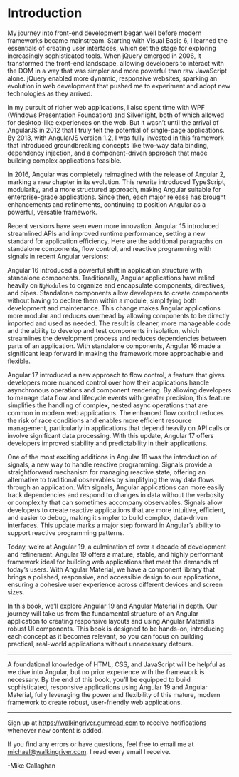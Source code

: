 # Introduction

My journey into front-end development began well before modern frameworks became mainstream. Starting with Visual Basic 6, I learned the essentials of creating user interfaces, which set the stage for exploring increasingly sophisticated tools. When jQuery emerged in 2006, it transformed the front-end landscape, allowing developers to interact with the DOM in a way that was simpler and more powerful than raw JavaScript alone. jQuery enabled more dynamic, responsive websites, sparking an evolution in web development that pushed me to experiment and adopt new technologies as they arrived.

In my pursuit of richer web applications, I also spent time with WPF (Windows Presentation Foundation) and Silverlight, both of which allowed for desktop-like experiences on the web. But it wasn’t until the arrival of AngularJS in 2012 that I truly felt the potential of single-page applications. By 2013, with AngularJS version 1.2, I was fully invested in this framework that introduced groundbreaking concepts like two-way data binding, dependency injection, and a component-driven approach that made building complex applications feasible.

In 2016, Angular was completely reimagined with the release of Angular 2, marking a new chapter in its evolution. This rewrite introduced TypeScript, modularity, and a more structured approach, making Angular suitable for enterprise-grade applications. Since then, each major release has brought enhancements and refinements, continuing to position Angular as a powerful, versatile framework.

Recent versions have seen even more innovation. Angular 15 introduced streamlined APIs and improved runtime performance, setting a new standard for application efficiency.
Here are the additional paragraphs on standalone components, flow control, and reactive programming with signals in recent Angular versions:

Angular 16 introduced a powerful shift in application structure with standalone components. Traditionally, Angular applications have relied heavily on `NgModules` to organize and encapsulate components, directives, and pipes. Standalone components allow developers to create components without having to declare them within a module, simplifying both development and maintenance. This change makes Angular applications more modular and reduces overhead by allowing components to be directly imported and used as needed. The result is cleaner, more manageable code and the ability to develop and test components in isolation, which streamlines the development process and reduces dependencies between parts of an application. With standalone components, Angular 16 made a significant leap forward in making the framework more approachable and flexible.

Angular 17 introduced a new approach to flow control, a feature that gives developers more nuanced control over how their applications handle asynchronous operations and component rendering. By allowing developers to manage data flow and lifecycle events with greater precision, this feature simplifies the handling of complex, nested async operations that are common in modern web applications. The enhanced flow control reduces the risk of race conditions and enables more efficient resource management, particularly in applications that depend heavily on API calls or involve significant data processing. With this update, Angular 17 offers developers improved stability and predictability in their applications.

One of the most exciting additions in Angular 18 was the introduction of signals, a new way to handle reactive programming. Signals provide a straightforward mechanism for managing reactive state, offering an alternative to traditional observables by simplifying the way data flows through an application. With signals, Angular applications can more easily track dependencies and respond to changes in data without the verbosity or complexity that can sometimes accompany observables. Signals allow developers to create reactive applications that are more intuitive, efficient, and easier to debug, making it simpler to build complex, data-driven interfaces. This update marks a major step forward in Angular’s ability to support reactive programming patterns.

Today, we’re at Angular 19, a culmination of over a decade of development and refinement. Angular 19 offers a mature, stable, and highly performant framework ideal for building web applications that meet the demands of today’s users. With Angular Material, we have a component library that brings a polished, responsive, and accessible design to our applications, ensuring a cohesive user experience across different devices and screen sizes.

In this book, we’ll explore Angular 19 and Angular Material in depth. Our journey will take us from the fundamental structure of an Angular application to creating responsive layouts and using Angular Material’s robust UI components. This book is designed to be hands-on, introducing each concept as it becomes relevant, so you can focus on building practical, real-world applications without unnecessary detours.

---

A foundational knowledge of HTML, CSS, and JavaScript will be helpful as we dive into Angular, but no prior experience with the framework is necessary. By the end of this book, you’ll be equipped to build sophisticated, responsive applications using Angular 19 and Angular Material, fully leveraging the power and flexibility of this mature, modern framework to create robust, user-friendly web applications.

---

Sign up at https://walkingriver.gumroad.com to receive notifications whenever new content is added.

If you find any errors or have questions, feel free to email me at michael@walkingriver.com. I read every email I receive.

-Mike Callaghan
